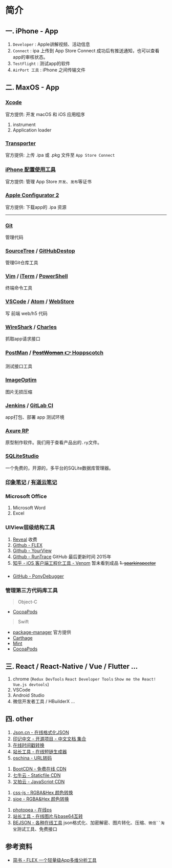 # 简介

## 一. iPhone - App
1. `Developer` : Apple讲解视频、活动信息
1. `Connect` : ipa 上传到 App Store Connect 成功后有推送通知，也可以查看app的审核状态。
1. `TestFlight` : 测试app的软件
1. `AirPort 工具` : iPhone 之间传输文件

## 二. MaxOS - App
### [Xcode](https://developer.apple.com/xcode/)
官方提供: 开发 macOS 和 iOS 应用程序
1. instrument
1. Application loader

### [Transporter](https://developer.apple.com/cn/news/?id=10152019a)
官方提供: 上传 .ipa 或 .pkg 文件至 `App Store Connect`

### [iPhone 配置使用工具](https://support.apple.com/kb/DL1081?viewlocale=zh_CN&locale=zh_CN)
官方提供: 管理 App Store `开发`、`发布`等证书

### [Apple Configurator 2](https://apps.apple.com/cn/app/apple-configurator-2/id1037126344?mt=12)
官方提供: 下载app的 .ipa 资源

---

### [Git](https://git-scm.com/)
管理代码

### [SourceTree](https://www.sourcetreeapp.com/) / [GitHubDestop](https://desktop.github.com/)
管理Git仓库工具

### [Vim](https://github.com/vim/vim) / [iTerm](https://iterm2.com/) / [PowerShell](https://microsoft.com/PowerShell)
终端命令工具

### [VSCode](https://code.visualstudio.com/) / [Atom](https://github.com/atom) / [WebStore](https://www.jetbrains.com/webstorm/)
写 前端 web/h5 代码

### [WireShark](https://www.wireshark.org/) / [Charles](https://www.charlesproxy.com/)
抓取app请求接口

### [PostMan](https://www.postman.com/) / [<del>PostWoman</del> 👉 Hoppscotch](https://github.com/hoppscotch/hoppscotch)
测试接口工具

### [ImageOptim](https://imageoptim.com/)
图片无损压缩

### [Jenkins](https://www.jenkins.io/) / [GitLab CI](https://docs.gitlab.com/)
app打包、部署 app 测试环境

### [Axure RP](https://www.axure.com/)
原型制作软件。我们用于查看产品出的`.rp`文件。

### [SQLiteStudio](https://github.com/pawelsalawa/sqlitestudio)
一个免费的，开源的，多平台的SQLite数据库管理器。

### [印象笔记](https://www.yinxiang.com/) / [有道云笔记](http://note.youdao.com/)

### Microsoft Office
1. Microsoft Word
1. Excel

### UIView层级结构工具
1. [Reveal](https://revealapp.com/) 收费
1. [Github - FLEX](https://github.com/FLEXTool/FLEX)
1. [Github - YourView](https://github.com/TalkingData/YourView) 
1. [Github - RunTrace](https://github.com/sx1989827/RunTrace) GitHub 最后更新时间 2015年
1. [知乎 - iOS 客户端工程化工具 - Venom](https://zhuanlan.zhihu.com/p/69526642) 暂未看到成品
<del>1. [sparkinspector](http://sparkinspector.com/)</del>

### 
- [GitHub - PonyDebugger](https://github.com/square/PonyDebugger)

### 管理第三方代码库工具
> Object-C
- [CocoaPods](https://cocoapods.org/)

> Swift
- [package-manager](https://swift.org/package-manager) 官方提供
- [Carthage](https://github.com/Carthage/Carthage)
- [Mint](https://github.com/yonaskolb/mint)
- [CocoaPods](https://cocoapods.org/)

## 三. React / React-Native / Vue / Flutter ...
1. chrome (`Redux DevTools` `React Developer Tools` `Show me the React!` `Vue.js devtools`)
1. VSCode
1. Android Studio
1. 微信开发者工具 / HBuilderX ...

## 四. other
>
1. [Json.cn - 在线格式化JSON](https://www.json.cn)
1. [印记中文 - 开源项目 - 中文文档 集合](https://docschina.org/)
1. [在线时间戳转换](https://tool.lu/timestamp/)
1. [站长工具 - 在线短链生成器](http://tool.chinaz.com/tools/dwz.aspx)
1. [oschina - URL转码](https://tool.oschina.net/encode?type=4)
>
1. [BootCDN - 免费在线 CDN](https://www.bootcdn.cn/)
1. [七牛云 - Staticfile CDN](https://www.staticfile.org/)
1. [又拍云 - JavaScript CDN](http://jscdn.upai.com/)
>
1. [css-js - RGBA&Hex 颜色转换](https://www.css-js.com/tools/rgba.html)
1. [sioe - RGBA&Hex 颜色转换](https://www.sioe.cn/yingyong/yanse-rgb-16/)
>
1. [photopea - 在线ps](https://www.photopea.com/)
1. [站长工具 - 在线图片与base64互转](http://tool.chinaz.com/tools/imgtobase/)
1. [BEJSON - 各种在线工具](https://www.bejson.com) json格式化、加密解密、图片转化、压缩、`微信``淘宝`测试工具、免费接口

## 参考资料
- [简书 - FLEX 一个轻量级App多维分析工具](https://www.jianshu.com/p/1d8fc9206204)